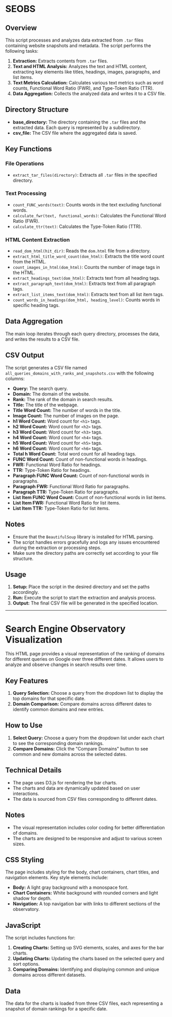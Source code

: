 # SEOBS

## Overview

This script processes and analyzes data extracted from `.tar` files containing website snapshots and metadata. The script performs the following tasks:

1. **Extraction:** Extracts contents from `.tar` files.
2. **Text and HTML Analysis:** Analyzes the text and HTML content, extracting key elements like titles, headings, images, paragraphs, and list items.
3. **Text Metrics Calculation:** Calculates various text metrics such as word counts, Functional Word Ratio (FWR), and Type-Token Ratio (TTR).
4. **Data Aggregation:** Collects the analyzed data and writes it to a CSV file.

## Directory Structure

- **base_directory:** The directory containing the `.tar` files and the extracted data. Each query is represented by a subdirectory.
- **csv_file:** The CSV file where the aggregated data is saved.

## Key Functions

### File Operations

- `extract_tar_files(directory)`: Extracts all `.tar` files in the specified directory.

### Text Processing

- `count_FUNC_words(text)`: Counts words in the text excluding functional words.
- `calculate_fwr(text, functional_words)`: Calculates the Functional Word Ratio (FWR).
- `calculate_ttr(text)`: Calculates the Type-Token Ratio (TTR).

### HTML Content Extraction

- `read_dom_html(hit_dir)`: Reads the `dom.html` file from a directory.
- `extract_html_title_word_count(dom_html)`: Extracts the title word count from the HTML.
- `count_images_in_html(dom_html)`: Counts the number of image tags in the HTML.
- `extract_headings_text(dom_html)`: Extracts text from all heading tags.
- `extract_paragraph_text(dom_html)`: Extracts text from all paragraph tags.
- `extract_list_items_text(dom_html)`: Extracts text from all list item tags.
- `count_words_in_headings(dom_html, heading_level)`: Counts words in specific heading tags.

## Data Aggregation

The main loop iterates through each query directory, processes the data, and writes the results to a CSV file.

## CSV Output

The script generates a CSV file named `all_queries_domains_with_ranks_and_snapshots.csv` with the following columns:

- **Query:** The search query.
- **Domain:** The domain of the website.
- **Rank:** The rank of the domain in search results.
- **Title:** The title of the webpage.
- **Title Word Count:** The number of words in the title.
- **Image Count:** The number of images on the page.
- **h1 Word Count:** Word count for `<h1>` tags.
- **h2 Word Count:** Word count for `<h2>` tags.
- **h3 Word Count:** Word count for `<h3>` tags.
- **h4 Word Count:** Word count for `<h4>` tags.
- **h5 Word Count:** Word count for `<h5>` tags.
- **h6 Word Count:** Word count for `<h6>` tags.
- **Total h Word Count:** Total word count for all heading tags.
- **FUNC Word Count:** Count of non-functional words in headings.
- **FWR:** Functional Word Ratio for headings.
- **TTR:** Type-Token Ratio for headings.
- **Paragraph FUNC Word Count:** Count of non-functional words in paragraphs.
- **Paragraph FWR:** Functional Word Ratio for paragraphs.
- **Paragraph TTR:** Type-Token Ratio for paragraphs.
- **List Item FUNC Word Count:** Count of non-functional words in list items.
- **List Item FWR:** Functional Word Ratio for list items.
- **List Item TTR:** Type-Token Ratio for list items.

## Notes

- Ensure that the `BeautifulSoup` library is installed for HTML parsing.
- The script handles errors gracefully and logs any issues encountered during the extraction or processing steps.
- Make sure the directory paths are correctly set according to your file structure.

## Usage

1. **Setup:** Place the script in the desired directory and set the paths accordingly.
2. **Run:** Execute the script to start the extraction and analysis process.
3. **Output:** The final CSV file will be generated in the specified location.

---

# Search Engine Observatory Visualization

This HTML page provides a visual representation of the ranking of domains for different queries on Google over three different dates. It allows users to analyze and observe changes in search results over time.

## Key Features

1. **Query Selection:** Choose a query from the dropdown list to display the top domains for that specific date.
2. **Domain Comparison:** Compare domains across different dates to identify common domains and new entries.

## How to Use

1. **Select Query:** Choose a query from the dropdown list under each chart to see the corresponding domain rankings.
2. **Compare Domains:** Click the "Compare Domains" button to see common and new domains across the selected dates.

## Technical Details

- The page uses D3.js for rendering the bar charts.
- The charts and data are dynamically updated based on user interactions.
- The data is sourced from CSV files corresponding to different dates.

## Notes

- The visual representation includes color coding for better differentiation of domains.
- The charts are designed to be responsive and adjust to various screen sizes.

## CSS Styling

The page includes styling for the body, chart containers, chart titles, and navigation elements. Key style elements include:

- **Body:** A light gray background with a monospace font.
- **Chart Containers:** White background with rounded corners and light shadow for depth.
- **Navigation:** A top navigation bar with links to different sections of the observatory.

## JavaScript

The script includes functions for:

1. **Creating Charts:** Setting up SVG elements, scales, and axes for the bar charts.
2. **Updating Charts:** Updating the charts based on the selected query and sort options.
3. **Comparing Domains:** Identifying and displaying common and unique domains across different datasets.

## Data

The data for the charts is loaded from three CSV files, each representing a snapshot of domain rankings for a specific date.
